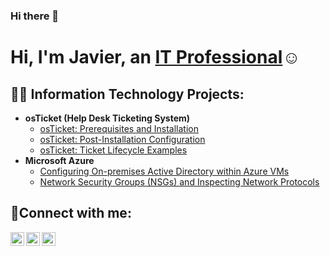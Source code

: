 ### Hi there 👋
<h1>Hi, I'm Javier, an <a href="[https://linkedin.com](https://www.linkedin.com/in/javier-navar-06344b153/)">IT Professional</a>☺</h1>

<h2>👨‍💻 Information Technology Projects:</h2>

- <b>osTicket (Help Desk Ticketing System)</b>
  - [osTicket: Prerequisites and Installation](https://github.com/javiernavar/osticket-prereqs)
  - [osTicket: Post-Installation Configuration](https://github.com/javiernavar/post-install-config)
  - [osTicket: Ticket Lifecycle Examples](https://github.com/javiernavar/ticket-lifecycle)
- <b>Microsoft Azure</b>
  - [Configuring On-premises Active Directory within Azure VMs](https://github.com/javiernavar/configure-ad)
  - [Network Security Groups (NSGs) and Inspecting Network Protocols](https://github.com/javiernavar/azure-network-protocols)

<h2>🤳Connect with me:</h2>

[<img align="left" alt="Josh | Twitter" width="22px" src="https://cdn.jsdelivr.net/npm/simple-icons@v3/icons/twitter.svg" />][twitter]
[<img align="left" alt="Josh | LinkedIn" width="22px" src="https://cdn.jsdelivr.net/npm/simple-icons@v3/icons/linkedin.svg" />][linkedin]
[<img align="left" alt="Josh | Instagram" width="22px" src="https://cdn.jsdelivr.net/npm/simple-icons@v3/icons/instagram.svg" />][instagram]

[twitter]: https://twitter.com
[instagram]: https://www.instagram.com
[linkedin]: https://linkedin.com

